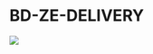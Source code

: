 # BD-ZE-DELIVERY
<img src="https://github.com/carlosgoncalves99/BD-ZE-DELIVERY/assets/138076792/85dd6fbc-b7f1-4da1-99eb-08e4068fd1bd
">



